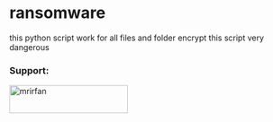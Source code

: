 # ransomware
this python script work for all files and folder encrypt 
this script very dangerous 
<h3 align="left">Support:</h3>
<p><a href="https://www.buymeacoffee.com/mrirfan"> <img align="left" src="https://cdn.buymeacoffee.com/buttons/v2/default-yellow.png" height="50" width="210" alt="mrirfan" /></a></p><br><br>

